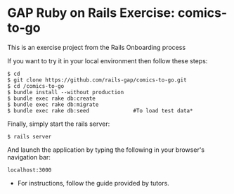 # GAP Ruby on Rails Exercise: comics-to-go

This is an exercise project from the Rails Onboarding process

If you want to try it in your local environment then follow these steps:

    $ cd
	$ git clone https://github.com/rails-gap/comics-to-go.git
	$ cd /comics-to-go
	$ bundle install --without production
	$ bundle exec rake db:create
	$ bundle exec rake db:migrate
	$ bundle exec rake db:seed				#To load test data*


Finally, simply start the rails server:

	$ rails server

And launch the application by typing the following in your browser's navigation bar:

	localhost:3000

* For instructions, follow the guide provided by tutors.
